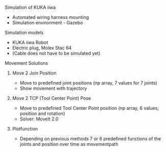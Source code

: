Simulation of KUKA iiwa 
- Automated wiring harness mounting
- Simulation environment - Gazebo


Simulation models
- KUKA iiwa Robot
- Electric plug, Molex Stac 64
- (Cable does not have to be simulated yet)


Movement Solutions
1. Move 2 Join Position
    - Move to predefined joint positions (np array, 7 values for 7 joints) 
    - Show movement with trajectory

2. Move 2 TCP (Tool Center Point) Pose
    - Move to predefined Tool Center Point position (np array, 6 values, position and rotation)
    - Solver: MoveIt 2.0

3. Plotfunction
    - Depending on previous methods 7 or 6 predefined functions of the joints and position over time as movementpath
